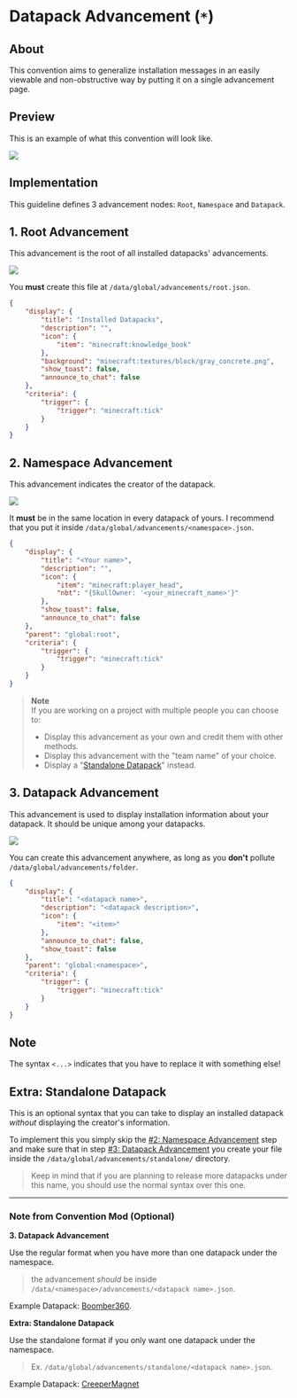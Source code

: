 # Datapack Advancement (`*`)

## About

This convention aims to generalize installation messages in an easily viewable and non-obstructive way by putting it on a single advancement page.

## Preview

This is an example of what this convention will look like.

![](./advancement/preview.png)

## Implementation

This guideline defines 3 advancement nodes: `Root`, `Namespace` and `Datapack`.

## 1. Root Advancement

This advancement is the root of all installed datapacks' advancements.

![](./advancement/root.png)

You **must** create this file at `/data/global/advancements/root.json`.

```json
{
    "display": {
        "title": "Installed Datapacks",
        "description": "",
        "icon": {
            "item": "minecraft:knowledge_book"
        },
        "background": "minecraft:textures/block/gray_concrete.png",
        "show_toast": false,
        "announce_to_chat": false
    },
    "criteria": {
        "trigger": {
            "trigger": "minecraft:tick"
        }
    }
}
```

## 2. Namespace Advancement

This advancement indicates the creator of the datapack.

![](./advancement/namespace.png)

It **must** be in the same location in every datapack of yours. I recommend that you put it inside `/data/global/advancements/<namespace>.json`.

```json
{
    "display": {
        "title": "<Your name>",
        "description": "",
        "icon": {
            "item": "minecraft:player_head",
            "nbt": "{SkullOwner: '<your_minecraft_name>'}"
        },
        "show_toast": false,
        "announce_to_chat": false
    },
    "parent": "global:root",
    "criteria": {
        "trigger": {
            "trigger": "minecraft:tick"
        }
    }
}
```

> **Note**  
> If you are working on a project with multiple people you can choose to:
> - Display this advancement as your own and credit them with other methods.
> - Display this advancement with the "team name" of your choice.
> - Display a "[Standalone Datapack](#extra-standalone-datapack)" instead.

## 3. Datapack Advancement

This advancement is used to display installation information about your datapack. It should be unique among your datapacks.

![](./advancement/datapack.png)

You can create this advancement anywhere, as long as you **don't** pollute `/data/global/advancements/folder`.

```json
{
    "display": {
        "title": "<datapack name>",
        "description": "<datapack description>",
        "icon": {
            "item": "<item>"
        },
        "announce_to_chat": false,
        "show_toast": false
    },
    "parent": "global:<namespace>",
    "criteria": {
        "trigger": {
            "trigger": "minecraft:tick"
        }
    }
}
```

## Note

The syntax `<...>` indicates that you have to replace it with something else!

## Extra: Standalone Datapack

This is an optional syntax that you can take to display an installed datapack *without* displaying the creator's information.

To implement this you simply skip the [#2: Namespace Advancement](#2-namespace-advancement) step and make sure that in step [#3: Datapack Advancement](#3-datapack-advancement) you create your file inside the `/data/global/advancements/standalone/` directory.

> Keep in mind that if you are planning to release more datapacks under this name, you should use the normal syntax over this one.

--------------------

### **Note from Convention Mod (Optional)**

**3. Datapack Advancement**

Use the regular format when you have more than one datapack under the namespace.


> the advancement *should* be inside `/data/<namespace>/advancements/<datapack name>.json`.

Example Datapack: [Boomber360](https://www.planetminecraft.com/member/boomber360/).

**Extra: Standalone Datapack**

Use the standalone format if you only want one datapack under the namespace.


> Ex. `/data/global/advancements/standalone/<datapack name>.json`.

Example Datapack: [CreeperMagnet](https://www.planetminecraft.com/data-pack/the-creeper-s-code/)